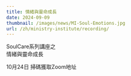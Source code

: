 ```yaml
---
title: 情緒與靈命成長
date: 2024-09-09
thumbnail: /images/news/MI-Soul-Emotions.jpg
url: /zh/ministry-institute/recording/
---
```


SoulCare系列講座之\
情緒與靈命成長

10月24日  掃碼獲取Zoom地址